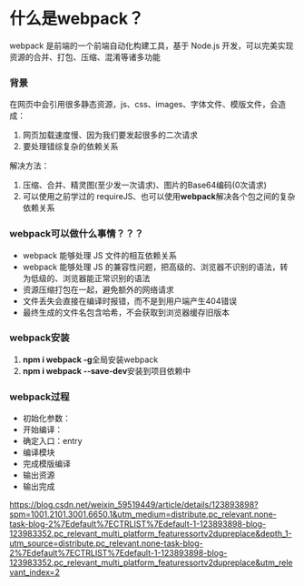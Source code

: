 # 什么是webpack？
webpack 是前端的一个前端自动化构建工具，基于 Node.js 开发，可以完美实现资源的合并、打包、压缩、混淆等诸多功能

### 背景
在网页中会引用很多静态资源，js、css、images、字体文件、模版文件，会造成：
1. 网页加载速度慢、因为我们要发起很多的二次请求
2. 要处理错综复杂的依赖关系

解决方法：
1. 压缩、合并、精灵图(至少发一次请求)、图片的Base64编码(0次请求)
2. 可以使用之前学过的 requireJS、也可以使用**webpack**解决各个包之间的复杂依赖关系

### webpack可以做什么事情？？？
- webpack 能够处理 JS 文件的相互依赖关系
- webpack 能够处理 JS 的兼容性问题，把高级的、浏览器不识别的语法，转为低级的、浏览器能正常识别的语法
- 资源压缩打包在一起，避免额外的网络请求
- 文件丢失会直接在编译时报错，而不是到用户端产生404错误
- 最终生成的文件名包含哈希，不会获取到浏览器缓存旧版本

### **webpack安装**
1. **npm i webpack -g**全局安装webpack
2. **npm i webpack --save-dev**安装到项目依赖中

### **webpack过程**
- 初始化参数：
- 开始编译：
- 确定入口：entry
- 编译模块
- 完成模版编译
- 输出资源
- 输出完成

https://blog.csdn.net/weixin_59519449/article/details/123893898?spm=1001.2101.3001.6650.1&utm_medium=distribute.pc_relevant.none-task-blog-2%7Edefault%7ECTRLIST%7Edefault-1-123893898-blog-123983352.pc_relevant_multi_platform_featuressortv2dupreplace&depth_1-utm_source=distribute.pc_relevant.none-task-blog-2%7Edefault%7ECTRLIST%7Edefault-1-123893898-blog-123983352.pc_relevant_multi_platform_featuressortv2dupreplace&utm_relevant_index=2